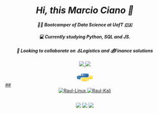 <div align="center">
  <h1> <em> Hi, this Marcio Ciano 👋</em></h1>
  <h4> <em>🧑‍🎓 Bootcamper of Data Science at UofT 🇨🇦 </em></h4>
  <h4> <em>💻 Currently studying Python, SQL and JS. </em></hr>
  <h4> <em>🔑 Looking to collaborate on ⚓Logistics and 💰Finance solutions </em> </h4>
 </div>
 <div align="center">
   <a href="https://github.com/mciano">
   <img height="180em" src="https://github-readme-stats.vercel.app/api?username=mciano&show_icons=true&theme=gotham&include_all_commits=true&count_private=true"/>
   <img height="180em" src="https://github-readme-stats.vercel.app/api/top-langs/?username=mciano&layout=compact&langs_count=7&theme=gotham"/>

 </div>
   <div style="display: inline_block" align="center"><br>
   <img align="center" alt="Rafa-Js" height="30" width="64" src="https://raw.githubusercontent.com/devicons/devicon/master/icons/python/python-original.svg">
</div>
 ##
  <div align="center">
   <img align="center" alt="Raul-Linux" height="30" width="60" src="https://img.shields.io/badge/Ubuntu-E95420?style=for-the-badge&logo=ubuntu&logoColor=white">
   <img align="center" alt="Raul-Kali" height="30" width="60" src="https://img.shields.io/badge/mac%20os-000000?style=for-the-badge&logo=apple&logoColor=white>
   <img align="center" alt="Raul-Kali" height="30" width="60" src="https://img.shields.io/badge/Visual_Studio-5C2D91?style=for-the-badge&logo=visual%20studio&logoColor=white">   
   </div>
  
  ##
  
  <div align="center"> 
  <a href="https://instagram.com/mciano" target="_blank"><img src="https://img.shields.io/badge/-Instagram-%23E4405F?style=for-the-badge&logo=instagram&logoColor=white" target="_blank"></a>
  <a href = "mailto:mciano23@gmail.com"><img src="https://img.shields.io/badge/-Gmail-%23333?style=for-the-badge&logo=gmail&logoColor=white" target="_blank"></a>
  <a href="https://www.linkedin.com/in/marciorciano/" target="_blank"><img src="https://img.shields.io/badge/-LinkedIn-%230077B5?style=for-the-badge&logo=linkedin&logoColor=white" target="_blank"></a> 
